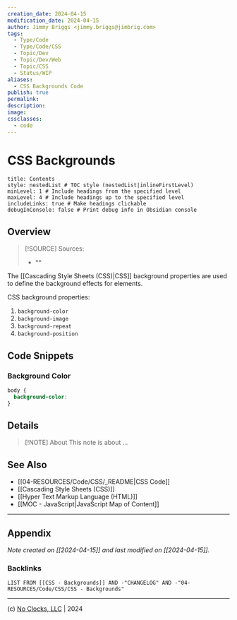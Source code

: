 ```yaml
---
creation_date: 2024-04-15
modification_date: 2024-04-15
author: Jimmy Briggs <jimmy.briggs@jimbrig.com>
tags:
  - Type/Code
  - Type/Code/CSS
  - Topic/Dev
  - Topic/Dev/Web
  - Topic/CSS
  - Status/WIP
aliases:
  - CSS Backgrounds Code
publish: true
permalink:
description:
image:
cssclasses:
  - code
---
```


# CSS Backgrounds

```table-of-contents
title: Contents 
style: nestedList # TOC style (nestedList|inlineFirstLevel)
minLevel: 1 # Include headings from the specified level
maxLevel: 4 # Include headings up to the specified level
includeLinks: true # Make headings clickable
debugInConsole: false # Print debug info in Obsidian console
```

## Overview

> [!SOURCE] Sources:
> - **

The [[Cascading Style Sheets (CSS)|CSS]] background properties are used to define the background effects for elements.

CSS background properties:

1. `background-color`
2. `background-image`
3. `background-repeat`
4. `background-position`

## Code Snippets

### Background Color

```css
body {
  background-color:
}
```

## Details

> [!NOTE] About
> This note is about ...

## See Also

- [[04-RESOURCES/Code/CSS/_README|CSS Code]]
- [[Cascading Style Sheets (CSS)]]
- [[Hyper Text Markup Language (HTML)]]
- [[MOC - JavaScript|JavaScript Map of Content]]


***

## Appendix

*Note created on [[2024-04-15]] and last modified on [[2024-04-15]].*

### Backlinks

```dataview
LIST FROM [[CSS - Backgrounds]] AND -"CHANGELOG" AND -"04-RESOURCES/Code/CSS/CSS - Backgrounds"
```

***

(c) [No Clocks, LLC](https://github.com/noclocks) | 2024